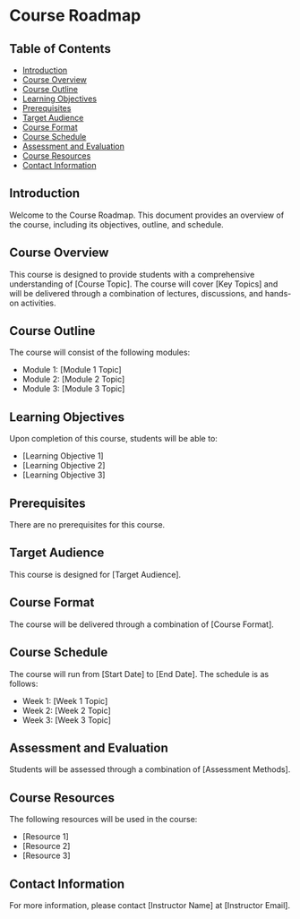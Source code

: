 # Course Roadmap

## Table of Contents
- [Introduction](#introduction)
- [Course Overview](#course-overview)
- [Course Outline](#course-outline)
- [Learning Objectives](#learning-objectives)
- [Prerequisites](#prerequisites)
- [Target Audience](#target-audience)
- [Course Format](#course-format)
- [Course Schedule](#course-schedule)
- [Assessment and Evaluation](#assessment-and-evaluation)
- [Course Resources](#course-resources)
- [Contact Information](#contact-information)

## Introduction
Welcome to the Course Roadmap. This document provides an overview of the course, including its objectives, outline, and schedule.

## Course Overview
This course is designed to provide students with a comprehensive understanding of [Course Topic]. The course will cover [Key Topics] and will be delivered through a combination of lectures, discussions, and hands-on activities.

## Course Outline
The course will consist of the following modules:

* Module 1: [Module 1 Topic]
* Module 2: [Module 2 Topic]
* Module 3: [Module 3 Topic]

## Learning Objectives
Upon completion of this course, students will be able to:

* [Learning Objective 1]
* [Learning Objective 2]
* [Learning Objective 3]

## Prerequisites
There are no prerequisites for this course.

## Target Audience
This course is designed for [Target Audience].

## Course Format
The course will be delivered through a combination of [Course Format].

## Course Schedule
The course will run from [Start Date] to [End Date]. The schedule is as follows:

* Week 1: [Week 1 Topic]
* Week 2: [Week 2 Topic]
* Week 3: [Week 3 Topic]

## Assessment and Evaluation
Students will be assessed through a combination of [Assessment Methods].

## Course Resources
The following resources will be used in the course:

* [Resource 1]
* [Resource 2]
* [Resource 3]

## Contact Information
For more information, please contact [Instructor Name] at [Instructor Email].
